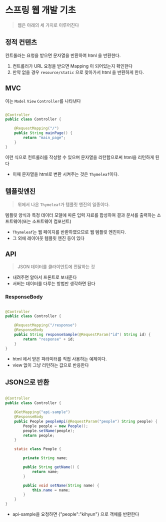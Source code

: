 # 스프링 웹 개발 기초

> 웹은 아래의 세 가지로 이루어진다

## 정적 컨텐츠

컨트롤러는 요청을 받으면 문자열을 반환하여 html 을 반환한다.

1. 컨트롤러가 URL 요청을 받으면 Mapping 이 되어있는지 확인한다
2. 만약 없을 경우 `resource/static` 으로 찾아가서 html 을 반환하게 한다.

## MVC

이는 `Model` `View` `Controller`를 나타낸다

```java

@Controller
public class Controller {

    @RequestMapping("/")
    public String mainPage() {
        return "main_page";
    }
}
```

이런 식으로 컨트롤러를 작성할 수 있으며 문자열을 리턴함으로써 html을 리턴하게 된다

* 이때 문자열을 html로 변환 시켜주는 것은 `Thymeleaf`이다.

## 템플릿엔진

> 위에서 나온 `Thymeleaf`가 템플릿 엔진의 일종이다.

템플릿 양식과 특정 데이터 모델에 따른 입력 자료를 합성하여 결과 문서를 출력하는 소프트웨어(또는 소프트웨어 컴포넌트)

* `Thymeleaf`는 웹 페이지를 반환하였으므로 웹 템플릿 엔진이다.
* 그 외에 레이아웃 템플릿 엔진 등이 있다

## API

> JSON 데이터를 클라이언트에 전달하는 것

* 내려주면 알아서 프론트로 보내준다
* 서버는 데이터를 다루는 방법만 생각하면 된다

### ResponseBody

```java

@Controller
public class Controller {

    @RequestMapping("/response")
    @ResponseBody
    public String responseSample(@RequestParam("id") String id) {
        return "response" + id;
    }
}
```

* html 에서 받은 파라미터를 직접 사용하는 예제이다.
* view 없이 그냥 리턴하는 값으로 반응한다

## JSON으로 반환

```java

@Controller
public class Controller {

    @GetMapping("api-sample")
    @ResponseBody
    public People peopleApi(@RequestParam("people") String people) {
        People people = new People();
        people.setName(people);
        return people;
    }

    static class People {

        private String name;

        public String getName() {
            return name;
        }

        public void setName(String name) {
            this.name = name;
        }
    }
}
```

* api-sample을 요청하면 {"people":"kihyun"} 으로 객체를 반환한다